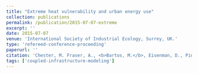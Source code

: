 ```yaml
---
title: "Extreme heat vulnerability and urban energy use"
collection: publications
permalink: /publication/2015-07-07-extreme
excerpt: ''
date: 2015-07-07
venue: 'International Society of Industrial Ecology, Surrey, UK.'
type: 'refereed-conference-proceeding'
paperurl: ''
citation: 'Chester, M. Fraser, A., <b>Bartos, M.</b>, Eisenman, D., Pincetl, S., Bondank, E., Leclair, H., Nahlik, M., Sivaraman, D., English, P., & Tseng, T. (2015). <i>Extreme heat vulnerability and urban energy use</i>. International Society of Industrial Ecology, Surrey, UK'
tags: ['coupled-infrastructure-modeling']
---
```

